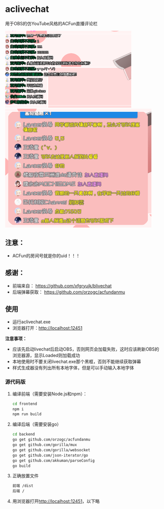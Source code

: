 # aclivechat
用于OBS的仿YouTube风格的ACFun直播评论栏

![XSplit截图](https://raw.githubusercontent.com/ShigemoriHakura/aclivechat/master/screenshots/xsplit.png)  
![OBS截图](https://raw.githubusercontent.com/ShigemoriHakura/aclivechat/master/screenshots/obs.png)  

## 注意：
* ACFun的房间号就是你的uid！！！

## 感谢：
* 前端来自： https://github.com/xfgryujk/blivechat
* 后端弹幕获取： https://github.com/orzogc/acfundanmu

## 使用
* 运行aclivechat.exe
* 浏览器打开：[http://localhost:12451](http://localhost:12451)


**注意事项：**

* 应该先启动livechat后启动OBS，否则网页会加载失败，这时应该刷新OBS的浏览器源，显示Loaded则加载成功
* 本地使用时不要关闭livechat.exe那个黑框，否则不能继续获取弹幕
* 样式生成器没有列出所有本地字体，但是可以手动输入本地字体

### 源代码版
1. 编译前端（需要安装Node.js和npm）：
   ```sh
   cd frontend
   npm i
   npm run build
   ```
   
2. 编译后端（需要安装go）
   ```sh
   cd backend
   go get github.com/orzogc/acfundanmu
   go get github.com/gorilla/mux
   go get github.com/gorilla/websocket
   go get github.com/json-iterator/go
   go get github.com/akkuman/parseConfig
   go build
   ```
   
3. 正确放置文件
   ```sh
   前端 /dist
   后端 /
   ```

4. 用浏览器打开[http://localhost:12451](http://localhost:12451)，以下略